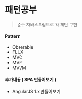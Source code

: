 # 패턴공부
> 순수 자바스크립트로 각 패턴 구현

#### Pattern
- Obserable
- FLUX
- MVC
- MVP
- MVVM

#### 추가내용 ( SPA 만들어보기 )
- AngularJS 1.x 만들어보기
